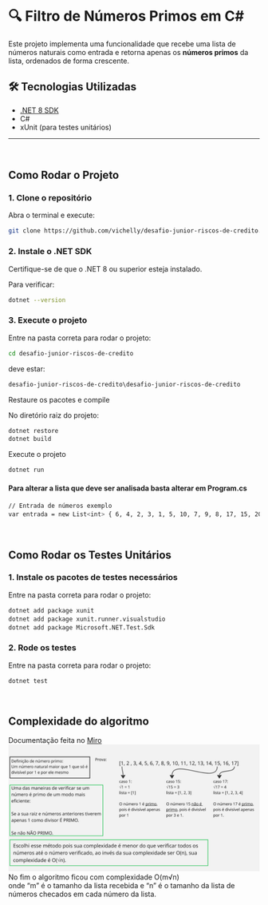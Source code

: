 # 🔍 Filtro de Números Primos em C#

Este projeto implementa uma funcionalidade que recebe uma lista de números naturais como entrada e retorna apenas os **números primos** da lista, ordenados de forma crescente.

## 🛠️ Tecnologias Utilizadas

- [.NET 8 SDK](https://dotnet.microsoft.com/)
- C#
- xUnit (para testes unitários)

---
<br/>

## Como Rodar o Projeto

### 1. Clone o repositório

Abra o terminal e execute:

```bash
git clone https://github.com/vichelly/desafio-junior-riscos-de-credito.git
```

### 2. Instale o .NET SDK

Certifique-se de que o .NET 8 ou superior esteja instalado.

Para verificar:

```bash
dotnet --version
```

### 3. Execute o projeto

Entre na pasta correta para rodar o projeto:
```bash
cd desafio-junior-riscos-de-credito
```
deve estar:
```bash
desafio-junior-riscos-de-credito\desafio-junior-riscos-de-credito
```

Restaure os pacotes e compile

No diretório raiz do projeto:

```bash
dotnet restore
dotnet build
```

Execute o projeto
```bash
dotnet run
```

#### Para alterar a lista que deve ser analisada basta alterar em Program.cs

```bash
// Entrada de números exemplo
var entrada = new List<int> { 6, 4, 2, 3, 1, 5, 10, 7, 9, 8, 17, 15, 20, 21, 0 };
```
<br/>

## Como Rodar os Testes Unitários

### 1. Instale os pacotes de testes necessários

Entre na pasta correta para rodar o projeto:
```bash
dotnet add package xunit
dotnet add package xunit.runner.visualstudio
dotnet add package Microsoft.NET.Test.Sdk
```

### 2. Rode os testes

Entre na pasta correta para rodar o projeto:
```bash
dotnet test
```
<br/>

## Complexidade do algoritmo

Documentação feita no [Miro](https://miro.com)
![Demonstração](./doc/Untitled.jpg)
<br/>
No fim o algoritmo ficou com complexidade O(m√n) <br/>
onde “m” é o tamanho da lista recebida e “n” é o tamanho da lista de números checados em cada número da lista.
